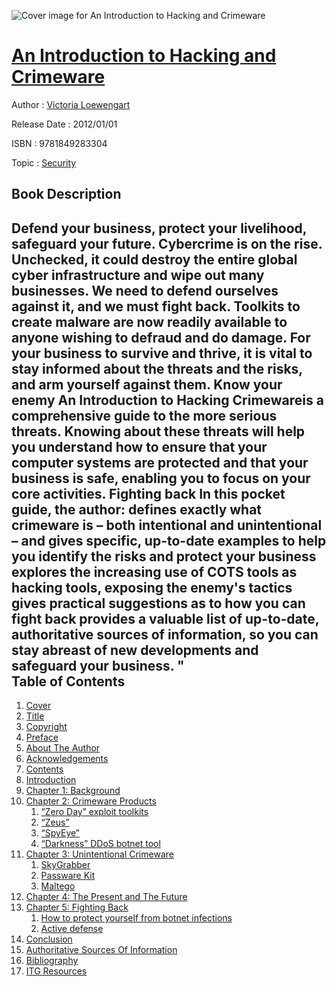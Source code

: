![Cover image for An Introduction to Hacking and Crimeware](https://imgdetail.ebookreading.net/cover/cover/security/EB9781849283304.jpg)

[An Introduction to Hacking and Crimeware](https://ebookreading.net/view/book/An+Introduction+to+Hacking+and+Crimeware-EB9781849283304_1.html "An Introduction to Hacking and Crimeware")
====================================================================================================================

Author : [Victoria Loewengart](https://ebookreading.net/search/author/Victoria+Loewengart)

Release Date : 2012/01/01

ISBN : 9781849283304

Topic : [Security](https://ebookreading.net/search/category/security)

Book Description
-----------------

Defend your business, protect your livelihood, safeguard your future.
Cybercrime is on the rise. Unchecked, it could destroy the entire global cyber infrastructure and wipe out many businesses. We need to defend ourselves against it, and we must fight back. Toolkits to create malware are now readily available to anyone wishing to defraud and do damage. For your business to survive and thrive, it is vital to stay informed about the threats and the risks, and arm yourself against them.
Know your enemy
An Introduction to Hacking Crimewareis a comprehensive guide to the more serious threats. Knowing about these threats will help you understand how to ensure that your computer systems are protected and that your business is safe, enabling you to focus on your core activities.
Fighting back
In this pocket guide, the author:
defines exactly what crimeware is – both intentional and unintentional – and gives specific, up-to-date examples to help you identify the risks and protect your business
explores the increasing use of COTS tools as hacking tools, exposing the enemy's tactics gives practical suggestions as to how you can fight back
provides a valuable list of up-to-date, authoritative sources of information, so you can stay abreast of new developments and safeguard your business.
"               
Table of Contents
-----------------

1. [Cover](https://ebookreading.net/view/book/An+Introduction+to+Hacking+and+Crimeware-EB9781849283304_1.html)
1. [Title](https://ebookreading.net/view/book/An+Introduction+to+Hacking+and+Crimeware-EB9781849283304_3.html)
1. [Copyright](https://ebookreading.net/view/book/An+Introduction+to+Hacking+and+Crimeware-EB9781849283304_4.html)
1. [Preface](https://ebookreading.net/view/book/An+Introduction+to+Hacking+and+Crimeware-EB9781849283304_5.html)
1. [About The Author](https://ebookreading.net/view/book/An+Introduction+to+Hacking+and+Crimeware-EB9781849283304_6.html)
1. [Acknowledgements](https://ebookreading.net/view/book/An+Introduction+to+Hacking+and+Crimeware-EB9781849283304_7.html)
1. [Contents](https://ebookreading.net/view/book/An+Introduction+to+Hacking+and+Crimeware-EB9781849283304_9.html)
1. [Introduction](https://ebookreading.net/view/book/An+Introduction+to+Hacking+and+Crimeware-EB9781849283304_0.html)
1. [Chapter 1: Background](https://ebookreading.net/view/book/An+Introduction+to+Hacking+and+Crimeware-EB9781849283304_10.html)
1. [Chapter 2: Crimeware Products](https://ebookreading.net/view/book/An+Introduction+to+Hacking+and+Crimeware-EB9781849283304_11.html)
    1. [“Zero Day” exploit toolkits](https://ebookreading.net/view/book/An+Introduction+to+Hacking+and+Crimeware-EB9781849283304_11.html#ch2lev1)
    1. [“Zeus”](https://ebookreading.net/view/book/An+Introduction+to+Hacking+and+Crimeware-EB9781849283304_11.html#ch2lev2)
    1. [“SpyEye”](https://ebookreading.net/view/book/An+Introduction+to+Hacking+and+Crimeware-EB9781849283304_11.html#ch2lev3)
    1. [“Darkness” DDoS botnet tool](https://ebookreading.net/view/book/An+Introduction+to+Hacking+and+Crimeware-EB9781849283304_11.html#ch2lev4)
1. [Chapter 3: Unintentional Crimeware](https://ebookreading.net/view/book/An+Introduction+to+Hacking+and+Crimeware-EB9781849283304_12.html)
    1. [SkyGrabber](https://ebookreading.net/view/book/An+Introduction+to+Hacking+and+Crimeware-EB9781849283304_12.html#ch3lev1)
    1. [Passware Kit](https://ebookreading.net/view/book/An+Introduction+to+Hacking+and+Crimeware-EB9781849283304_12.html#ch3lev2)
    1. [Maltego](https://ebookreading.net/view/book/An+Introduction+to+Hacking+and+Crimeware-EB9781849283304_12.html#ch3lev3)
1. [Chapter 4: The Present and The Future](https://ebookreading.net/view/book/An+Introduction+to+Hacking+and+Crimeware-EB9781849283304_13.html)
1. [Chapter 5: Fighting Back](https://ebookreading.net/view/book/An+Introduction+to+Hacking+and+Crimeware-EB9781849283304_14.html)
    1. [How to protect yourself from botnet infections](https://ebookreading.net/view/book/An+Introduction+to+Hacking+and+Crimeware-EB9781849283304_14.html#ch5lev1)
    1. [Active defense](https://ebookreading.net/view/book/An+Introduction+to+Hacking+and+Crimeware-EB9781849283304_14.html#ch5lev2)
1. [Conclusion](https://ebookreading.net/view/book/An+Introduction+to+Hacking+and+Crimeware-EB9781849283304_15.html)
1. [Authoritative Sources Of Information](https://ebookreading.net/view/book/An+Introduction+to+Hacking+and+Crimeware-EB9781849283304_16.html)
1. [Bibliography](https://ebookreading.net/view/book/An+Introduction+to+Hacking+and+Crimeware-EB9781849283304_17.html)
1. [ITG Resources](https://ebookreading.net/view/book/An+Introduction+to+Hacking+and+Crimeware-EB9781849283304_18.html)
